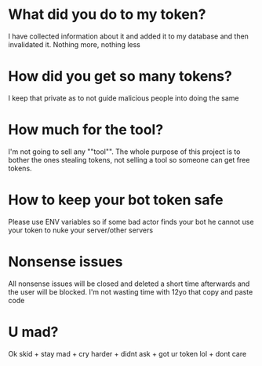 # What did you do to my token?
I have collected information about it and added it to my database and then invalidated it. Nothing more, nothing less

# How did you get so many tokens?
I keep that private as to not guide malicious people into doing the same

# How much for the tool?
I'm not going to sell any ""tool"". The whole purpose of this project is to bother the ones stealing tokens, not selling a tool so someone can get free tokens.

# How to keep your bot token safe
Please use ENV variables so if some bad actor finds your bot he cannot use your token to nuke your server/other servers

# Nonsense issues
All nonsense issues will be closed and deleted a short time afterwards and the user will be blocked. I'm not wasting time with 12yo that copy and paste code

# U mad? 
Ok skid + stay mad + cry harder + didnt ask + got ur token lol + dont care
